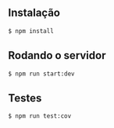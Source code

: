 ## Instalação

```bash
$ npm install
```

## Rodando o servidor

```bash
$ npm run start:dev
```

## Testes

```bash
$ npm run test:cov
```
